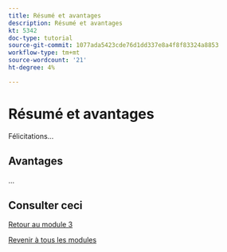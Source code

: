 ```yaml
---
title: Résumé et avantages
description: Résumé et avantages
kt: 5342
doc-type: tutorial
source-git-commit: 1077ada5423cde76d1dd337e8a4f8f83324a8853
workflow-type: tm+mt
source-wordcount: '21'
ht-degree: 4%

---
```


# Résumé et avantages

Félicitations...

## Avantages

…

## Consulter ceci


[Retour au module 3](./rtcdp.md)

[Revenir à tous les modules](../../../overview.md)
